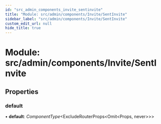 ```yaml
---
id: "src_admin_components_invite_sentinvite"
title: "Module: src/admin/components/Invite/SentInvite"
sidebar_label: "src/admin/components/Invite/SentInvite"
custom_edit_url: null
hide_title: true
---
```


# Module: src/admin/components/Invite/SentInvite

## Properties

### default

• **default**: *ComponentType*<ExcludeRouterProps<Omit<Props, never\>\>\>
